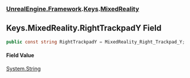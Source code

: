 ### [UnrealEngine.Framework](UnrealEngine_Framework.md 'UnrealEngine.Framework').[Keys](Keys.md 'UnrealEngine.Framework.Keys').[MixedReality](Keys_MixedReality.md 'UnrealEngine.Framework.Keys.MixedReality')
## Keys.MixedReality.RightTrackpadY Field
```csharp
public const string RightTrackpadY = MixedReality_Right_Trackpad_Y;
```
#### Field Value
[System.String](https://docs.microsoft.com/en-us/dotnet/api/System.String 'System.String')
